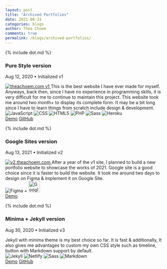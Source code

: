 ```yaml
---
layout: post
title: "Archived Portfolios"
date: 2021-08-31
categories: blogs
author: Thea Choem
comments: true
permalink: /blogs/archived-portfolios/
---
```


{% include dot.md %}
### Pure Style version
<p class="post-meta">Aug 12, 2020 • Initialized v1</p>
<a href="http://v1.theachoem.com" target="_blank">
  <img src="https://user-images.githubusercontent.com/29684683/132114417-71510344-fb47-4e0d-9b49-c35bd22e0155.png" alt="theachoem.com v1" />
</a>
This is the best website I have ever made for myself. Anyways, back then, since I have no experience in programming skills, it is very difficult for me to continue to maintain this project. This website took me around two month+ to display its complete form. It may be a bit long since I have to learn things from scratch include design & development.
<br>
<div class="mt mb topic">
  <img src="https://img.shields.io/badge/JavaScript-F7DF1E?style=for-the-badge&logo=javascript&logoColor=black" alt="JavaScript"/>
  <img src="https://img.shields.io/badge/CSS-239120?style=for-the-badge&logo=css3&logoColor=white" alt="CSS"/>
  <img src="https://img.shields.io/badge/HTML5-E34F26?style=for-the-badge&logo=html5&logoColor=white" alt="HTML5"/>
  <img src="https://img.shields.io/badge/PHP-777BB4?style=for-the-badge&logo=php&logoColor=white" alt="PHP"/> 
  <img src="https://img.shields.io/badge/Sass-CC6699?style=for-the-badge&logo=sass&logoColor=white" alt="Sass"/>
  <img src="https://img.shields.io/badge/Heroku-430098?style=for-the-badge&logo=heroku&logoColor=white" alt="Heroku"/>
</div>
<a href="http://v1.theachoem.com" target="_blank" class="primary-button mt">Demo</a>
<a href="https://github.com/theachoem/portfolio-jekyll/commits/1.0.0" target="_blank" class="primary-button mt">GitHub</a>

{% include dot.md %}

### Google Sites version
<p class="post-meta">Aug 13, 2021 • Initialized v2</p>
<a href="https://v2.theachoem.com" target="_blank">
  <img src="https://user-images.githubusercontent.com/29684683/132114414-072ab825-6656-4503-992e-a15604fd76f5.png" alt="v2.theachoem.com" />
</a>
After a year of the v1 site, I planned to build a new portfolio website to showcase the works of 2021. Google site is a good choice since it is faster to build the website. It took me around two days to design on Figma & implement it on Google Site.
<br>
<div class="mt mb topic">
  <img src="https://img.shields.io/badge/Figma-F24E1E?style=for-the-badge&logo=figma&logoColor=white" alt="Figma"/> +
  <img height="36px" src="https://www.epidemic-marketing.com/wp-content/uploads/2020/03/google-sites-1024x322.jpg" alt="GoogleSite"/>
</div>
<a href="https://v2.theachoem.com" target="_blank" class="primary-button mt">Demo</a>

{% include dot.md %}

### Minima + Jekyll version
<p class="post-meta">Aug 30, 2020 • Initialized v3</p>
Jekyll with minima theme is my best choice so far. It is fast & additionally, It also gives me advantages to custom my own CSS style such as timeline, button with Markdown support by default.
<br>
<div class="mt mb topic">
  <img src="https://img.shields.io/badge/Jekyll-CC0000?style=for-the-badge&logo=Jekyll&logoColor=white" alt="Jekyll"/>
  <img src="https://img.shields.io/badge/Netlify-00C7B7?style=for-the-badge&logo=netlify&logoColor=white"  alt="Netlify"/>
  <img src="https://img.shields.io/badge/Sass-CC6699?style=for-the-badge&logo=sass&logoColor=white" alt="Sass"/>
  <img src="https://img.shields.io/badge/Markdown-000000?style=for-the-badge&logo=markdown&logoColor=white" alt="Markdown"/>
</div>
<a href="https://v3.theachoem.com" target="_blank" class="primary-button mt">Demo</a>
<a href="https://github.com/theachoem/portfolio-jekyll" target="_blank" class="primary-button mt">GitHub</a>